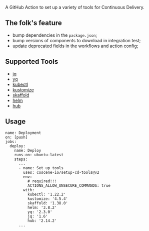A GitHub Action to set up a variety of tools for Continuous Delivery.

## The folk's feature

- bump dependencies in the `package.json`;
- bump versions of components to download in integration test;
- update deprecated fields in the workflows and action config;

## Supported Tools

- [jq](https://stedolan.github.io/jq/)
- [yq](https://github.com/mikefarah/yq)
- [kubectl](https://github.com/kubernetes/kubectl)
- [kustomize](https://github.com/kubernetes-sigs/kustomize)
- [skaffold](https://github.com/GoogleContainerTools/skaffold)
- [helm](https://github.com/helm/helm)
- [hub](https://github.com/github/hub)

## Usage

```
name: Deployment
on: [push]
jobs:
  deploy:
    name: Deploy
    runs-on: ubuntu-latest
    steps:
      ...
      - name: Set up tools
        uses: coscene-io/setup-cd-tools@v2
        env:
          # required!!!
          ACTIONS_ALLOW_UNSECURE_COMMANDS: true
        with:
          kubectl: '1.22.2'
          kustomize: '4.5.4'
          skaffold: '1.38.0'
          helm: '3.8.2'
          yq: '2.3.0'
          jq: '1.6'
          hub: '2.14.2'
      ...
```
